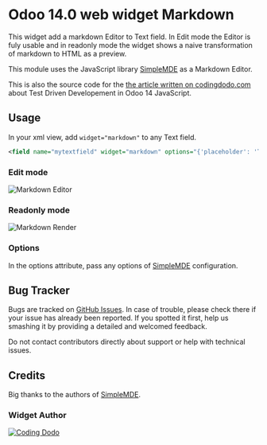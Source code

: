 # Odoo 14.0 web widget Markdown
This widget add a markdown Editor to Text field. In Edit mode the Editor is fuly usable 
and in readonly mode the widget shows a naive transformation of markdown to HTML as a preview.

This module uses the JavaScript library [SimpleMDE](https://simplemde.com/) as a Markdown Editor.

This is also the source code for the [the article written on codingdodo.com](https://codingdodo.com) about Test Driven Developement in Odoo 14 JavaScript.


## Usage
In your xml view, add `widget="markdown"` to any Text field.

```xml
<field name="mytextfield" widget="markdown" options="{'placeholder': 'Type content here'}">
```

### Edit mode
![Markdown Editor](https://res.cloudinary.com/phildl-cloudinary/image/upload/v1617684353/codingdodo/github-module-screenshot.png)

### Readonly mode
![Markdown Render](https://res.cloudinary.com/phildl-cloudinary/image/upload/v1617684497/codingdodo/github-module-screenshot-2.png)

### Options
In the options attribute, pass any options of [SimpleMDE](https://github.com/sparksuite/simplemde-markdown-editor#configuration) configuration.

## Bug Tracker
Bugs are tracked on [GitHub Issues](https://github.com/Coding-Dodo/web_widget_markdown/issues). In case of trouble, please check there if your issue has already been reported. If you spotted it first, help us smashing it by providing a detailed and welcomed feedback.

Do not contact contributors directly about support or help with technical issues.

## Credits
Big thanks to the authors of [SimpleMDE](https://github.com/sparksuite/simplemde-markdown-editor).

### Widget Author
[![Coding Dodo](https://res.cloudinary.com/phildl-cloudinary/image/upload/w_300/v1617638212/codingdodo/Coding_Dodo_rplksw.png)](https://codingdodo.com)